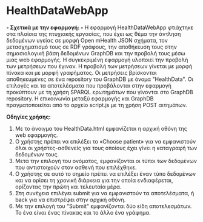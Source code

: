 # HealthDataWebApp

**- Σχετικά με την εφαρμογή: -**
Η εφαρμογή HealthDataWebApp φτιάχτηκε στα πλαίσια της πτυχιακής εργασίας, που έχει ως θέμα την άντληση δεδομένων υγείας σε μορφή Open mHealth JSON σχήματα, τον μετασχηματισμό τους σε RDF γράφους, την αποθήκευση τους στην σημασιολογική βάση δεδομένων GraphDB και την προβολή τους μέσω μιας web εφαρμογής. Η συγκεκριμένη εφαρμογή υλοποιεί την προβολή των μετρήσεων που έγιναν. Η προβολή των μετρήσεων γίνεται με μορφή πίνακα και με μορφή γραφήματος. Οι μετρήσεις βρίσκονται αποθηκευμένες σε ένα repository του GraphDB με όνομα "HealthData". Οι επιλογές και τα αποτελέσματα που προβάλονται στην εφαρμογή προκύπτουν με τη χρήση SPARQL ερωτημάτων που γίνονται στο GraphDB repository. Η επικοινωνία μεταξύ εφαρμογής και GraphDB πραγματοποιείται από το αρχείο script.js με τη χρήση POST αιτημάτων.



**Οδηγίες χρήσης:**
1. Με το άνοιγμα του HealthData.html εμφανίζεται η αρχική οθόνη της web εφαρμογής.
2. Ο χρήστης πρέπει να επιλέξει το «Choose patient» για να εμφανιστούν όλοι οι χρήστες-ασθενείς για τους οποίους έχει γίνει η καταγραφή των δεδομένων τους.
3. Μετά την επιλογή του ονόματος, εμφανίζονται οι τύποι των δεδομένων που αντιστοιχούν στον ασθενή που επιλέχθηκε.
4. Ο χρήστης σε αυτό το σημείο πρέπει να επιλέξει έναν τύπο δεδομένων και να ορίσει τη χρονική διάρκεια για την οποία ενδιαφέρεται, ορίζοντας την πρώτη και τελευταία μέρα.
5. Στη συνέχεια επιλέγει submit για να εμφανιστούν τα αποτελέσματα, ή back για να επιστρέψει στην αρχική οθόνη.
6. Με την επιλογή του "Submit" εμφανίζονται δύο είδη αποτελεσμάτων. Το ένα είναι ένας πίνακας και το άλλο ένα γράφημα.
